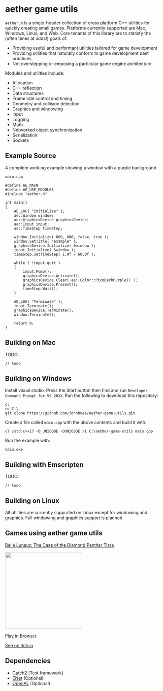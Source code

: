 # aether game utils
`aether.h` is a single-header collection of cross platform C++ utilities for quickly creating small games. Platforms currently supported are Mac, Windows, Linux, and Web. Core tenants of this library are to statisfy the (often times at odds!) goals of:
* Providing useful and performant utilities tailored for game development
* Providing utilities that naturally conform to game development best practices
* Not overstepping or emposing a particular game engine architecture

Modules and utilities include:
* Allocation
* C++ reflection
* Data structures
* Frame rate control and timing
* Geometry and collision detection
* Graphics and windowing
* Input
* Logging
* Math
* Networked object synchronization
* Serialization
* Sockets

## Example Source
A complete working example showing a window with a purple background:

`main.cpp`
```
#define AE_MAIN
#define AE_USE_MODULES
#include "aether.h"

int main()
{
	AE_LOG( "Initialize" );
	ae::Window window;
	ae::GraphicsDevice graphicsDevice;
	ae::Input input;
	ae::TimeStep timeStep;
	
	window.Initialize( 800, 600, false, true );
	window.SetTitle( "example" );
	graphicsDevice.Initialize( &window );
	input.Initialize( &window );
	timeStep.SetTimeStep( 1.0f / 60.0f );

	while ( !input.quit )
	{
		input.Pump();
		graphicsDevice.Activate();
		graphicsDevice.Clear( ae::Color::PicoDarkPurple() );
		graphicsDevice.Present();
		timeStep.Wait();
	}

	AE_LOG( "Terminate" );
	input.Terminate();
	graphicsDevice.Terminate();
	window.Terminate();

	return 0;
}
```

## Building on Mac
TODO:
```
// todo
```

## Building on Windows
Install visual studio. Press the Start button then find and run `Developer Command Prompt for VS 20XX`. Run the following to download this repository:
```
c:
cd C:\
git clone https://github.com/johnhues/aether-game-utils.git
```
Create a file called `main.cpp` with the above contents and build it with:
```
cl /std:c++17 -D_UNICODE -DUNICODE /I C:\aether-game-utils main.cpp
```
Run the example with:
```
main.exe
```

## Building with Emscripten
TODO:
```
// todo
```

## Building on Linux
All utilities are currently supported on Linux except for windowing and graphics. Full windowing and graphics support is planned.

## Games using aether game utils
[Bella Lunaux: The Case of the Diamond Panther Tiara](https://v6p9d9t4.ssl.hwcdn.net/html/5321468/index.html)

<a href="https://v6p9d9t4.ssl.hwcdn.net/html/5321468/index.html"><img src="https://img.itch.zone/aW1hZ2UvOTQzMzU2LzUzNDY4NTMucG5n/original/%2BypGAU.png" width="250"></a>

[Play in Browser](https://v6p9d9t4.ssl.hwcdn.net/html/5321468/index.html)

[See on Itch.io](https://johnhues.itch.io/bella-lunaux-tiara)

## Dependencies
* [Catch2](https://github.com/catchorg/Catch2) (Test framework)
* [ENet](http://enet.bespin.org/) (Optional)
* [OpenAL](https://github.com/kcat/openal-soft) (Optional)
